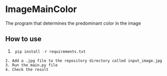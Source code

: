 # ImageMainColor
The program that determines the predominant color in the image

## How to use
1. ```python 
	pip install -r requirements.txt
```
2. Add a .jpg file to the repository directory called input_image.jpg
3. Run the main.py file
4. Check the result 

